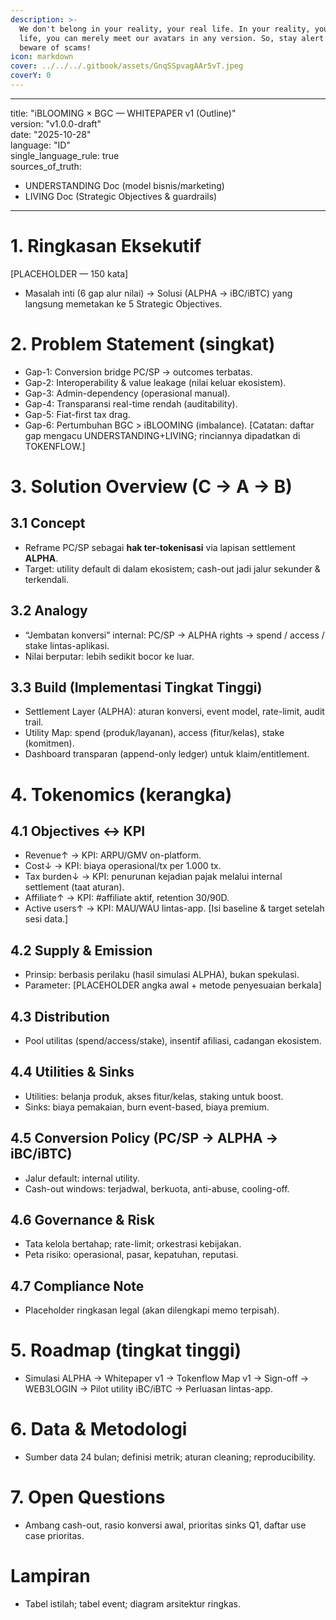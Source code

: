 ```yaml
---
description: >-
  We don't belong in your reality, your real life. In your reality, your real
  life, you can merely meet our avatars in any version. So, stay alert and
  beware of scams!
icon: markdown
cover: ../../../.gitbook/assets/GnqSSpvagAAr5vT.jpeg
coverY: 0
---
```


---
title: "iBLOOMING × BGC — WHITEPAPER v1 (Outline)"  
version: "v1.0.0-draft"  
date: "2025-10-28"  
language: "ID"  
single_language_rule: true  
sources_of_truth:  
  - UNDERSTANDING Doc (model bisnis/marketing)  
  - LIVING Doc (Strategic Objectives & guardrails)  
---

# 1. Ringkasan Eksekutif
[PLACEHOLDER — 150 kata]
- Masalah inti (6 gap alur nilai) → Solusi (ALPHA → iBC/iBTC) yang langsung memetakan ke 5 Strategic Objectives.

# 2. Problem Statement (singkat)
- Gap-1: Conversion bridge PC/SP → outcomes terbatas.
- Gap-2: Interoperability & value leakage (nilai keluar ekosistem).
- Gap-3: Admin-dependency (operasional manual).
- Gap-4: Transparansi real-time rendah (auditability).
- Gap-5: Fiat-first tax drag.
- Gap-6: Pertumbuhan BGC > iBLOOMING (imbalance).
[Catatan: daftar gap mengacu UNDERSTANDING+LIVING; rinciannya dipadatkan di TOKENFLOW.]

# 3. Solution Overview (C → A → B)
## 3.1 Concept
- Reframe PC/SP sebagai **hak ter-tokenisasi** via lapisan settlement **ALPHA**.
- Target: utility default di dalam ekosistem; cash-out jadi jalur sekunder & terkendali.

## 3.2 Analogy
- “Jembatan konversi” internal: PC/SP → ALPHA rights → spend / access / stake lintas-aplikasi.
- Nilai berputar: lebih sedikit bocor ke luar.

## 3.3 Build (Implementasi Tingkat Tinggi)
- Settlement Layer (ALPHA): aturan konversi, event model, rate-limit, audit trail.
- Utility Map: spend (produk/layanan), access (fitur/kelas), stake (komitmen).
- Dashboard transparan (append-only ledger) untuk klaim/entitlement.

# 4. Tokenomics (kerangka)
## 4.1 Objectives ↔ KPI
- Revenue↑ → KPI: ARPU/GMV on-platform.
- Cost↓ → KPI: biaya operasional/tx per 1.000 tx.
- Tax burden↓ → KPI: penurunan kejadian pajak melalui internal settlement (taat aturan).
- Affiliate↑ → KPI: #affiliate aktif, retention 30/90D.
- Active users↑ → KPI: MAU/WAU lintas-app.
[Isi baseline & target setelah sesi data.]

## 4.2 Supply & Emission
- Prinsip: berbasis perilaku (hasil simulasi ALPHA), bukan spekulasi.
- Parameter: [PLACEHOLDER angka awal + metode penyesuaian berkala]

## 4.3 Distribution
- Pool utilitas (spend/access/stake), insentif afiliasi, cadangan ekosistem.

## 4.4 Utilities & Sinks
- Utilities: belanja produk, akses fitur/kelas, staking untuk boost.
- Sinks: biaya pemakaian, burn event-based, biaya premium.

## 4.5 Conversion Policy (PC/SP → ALPHA → iBC/iBTC)
- Jalur default: internal utility.
- Cash-out windows: terjadwal, berkuota, anti-abuse, cooling-off.

## 4.6 Governance & Risk
- Tata kelola bertahap; rate-limit; orkestrasi kebijakan.
- Peta risiko: operasional, pasar, kepatuhan, reputasi.

## 4.7 Compliance Note
- Placeholder ringkasan legal (akan dilengkapi memo terpisah).

# 5. Roadmap (tingkat tinggi)
- Simulasi ALPHA → Whitepaper v1 → Tokenflow Map v1 → Sign-off → WEB3LOGIN → Pilot utility iBC/iBTC → Perluasan lintas-app.

# 6. Data & Metodologi
- Sumber data 24 bulan; definisi metrik; aturan cleaning; reproducibility.

# 7. Open Questions
- Ambang cash-out, rasio konversi awal, prioritas sinks Q1, daftar use case prioritas.

# Lampiran
- Tabel istilah; tabel event; diagram arsitektur ringkas.
